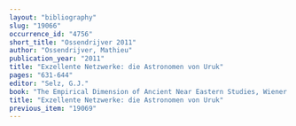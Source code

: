 ```yaml
---
layout: "bibliography"
slug: "19066"
occurrence_id: "4756"
short_title: "Ossendrijver 2011"
author: "Ossendrijver, Mathieu"
publication_year: "2011"
title: "Exzellente Netzwerke: die Astronomen von Uruk"
pages: "631-644"
editor: "Selz, G.J."
book: "The Empirical Dimension of Ancient Near Eastern Studies, Wiener Offene Orientalistik 6 (Vienna) (with the collaboration of Klaus Wagensonner)"
title: "Exzellente Netzwerke: die Astronomen von Uruk"
previous_item: "19069"
---
```

